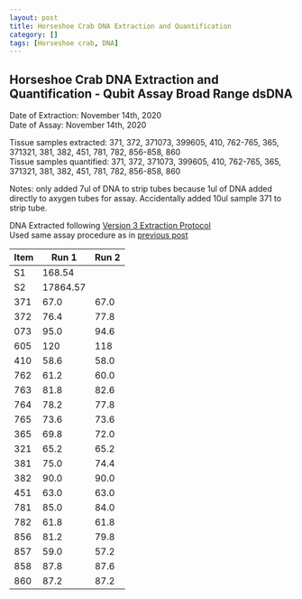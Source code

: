 ```yaml
---
layout: post
title: Horseshoe Crab DNA Extraction and Quantification
category: []
tags: [Horseshoe crab, DNA]
---
```

## Horseshoe Crab DNA Extraction and Quantification - Qubit Assay Broad Range dsDNA
Date of Extraction: November 14th, 2020\
Date of Assay: November 14th, 2020

Tissue samples extracted: 371, 372, 371073, 399605, 410, 762-765, 365, 371321, 381, 382, 451, 781, 782, 856-858, 860\
Tissue samples quantified: 371, 372, 371073, 399605, 410, 762-765, 365, 371321, 381, 382, 451, 781, 782, 856-858, 860

Notes: only added 7ul of DNA to strip tubes because 1ul of DNA added directly to axygen tubes for assay. Accidentally added 10ul sample 371 to strip tube. 

DNA Extracted following [Version 3 Extraction Protocol](https://njameral.github.io/Ameral_Lab_Notebook/Horseshoe-Crab-DNA-Extraction-6/)\
Used same assay procedure as in [previous post](https://njameral.github.io/Ameral_Lab_Notebook/Horseshoe-Crab-DNA-Assay/)

 Item | Run 1 | Run 2
 ---- | ---- | ----
 S1   | 168.54 |
 S2   | 17864.57|
 371  | 67.0 | 67.0
 372  | 76.4 | 77.8
 073  | 95.0 | 94.6
 605  | 120 | 118  
 410  | 58.6 | 58.0
 762  | 61.2 | 60.0
 763  | 81.8 | 82.6
 764  | 78.2 | 77.8
 765  | 73.6 | 73.6
 365  | 69.8 | 72.0
 321  | 65.2 | 65.2
 381  | 75.0 | 74.4
 382  | 90.0 | 90.0
 451  | 63.0 | 63.0
 781  | 85.0 | 84.0
 782  | 61.8 | 61.8
 856  | 81.2 | 79.8
 857  | 59.0 | 57.2
 858  | 87.8 | 87.6
 860  | 87.2 | 87.2
